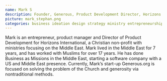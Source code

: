 ```yaml
---
name: Mark S
description: Founder, Generous, Product Development Director, Horizons International
picture: mark_stephan.png
categories: business ideation design strategy ministry entrepreneurship
---
```


<p>
Mark is an entrepreneur, product manager and Director of Product Development for Horizons International, a Christian non-profit with ministries focusing on the Middle East. Mark lived in the Middle East for 7 years, and has worked with Muslims for over 17 years. He has done Business as Missions in the Middle East, starting a software company with a US and Middle East presence. Currently, Mark’s start-up Generous.org is focused on solving the problem of the Church and generosity via nontraditional methods.
</p>
